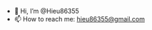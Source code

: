 - 👋 Hi, I’m @Hieu86355
- 📫 How to reach me: hieu86355@gmail.com

<!---
Hieu86355/Hieu86355 is a ✨ special ✨ repository because its `README.md` (this file) appears on your GitHub profile.
You can click the Preview link to take a look at your changes.
--->
